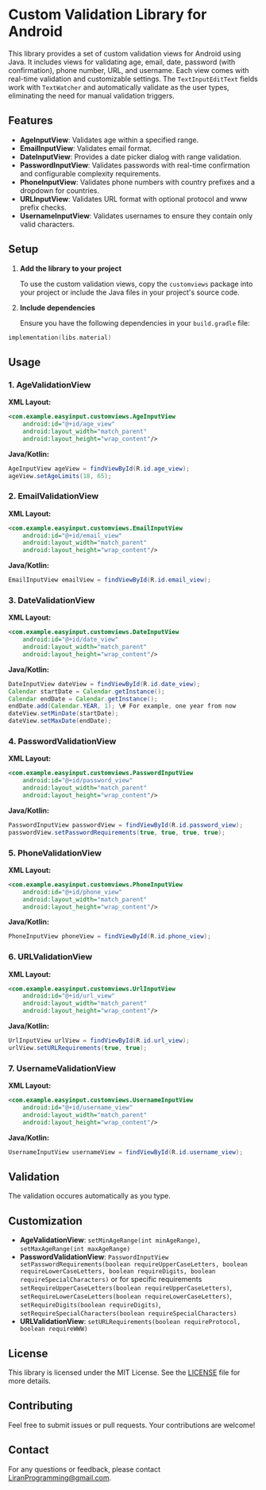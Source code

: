 # Custom Validation Library for Android

This library provides a set of custom validation views for Android using Java. It includes views for validating age, email, date, password (with confirmation), phone number, URL, and username. Each view comes with real-time validation and customizable settings. The `TextInputEditText` fields work with `TextWatcher` and automatically validate as the user types, eliminating the need for manual validation triggers.

## Features

- **AgeInputView**: Validates age within a specified range.
- **EmailInputView**: Validates email format.
- **DateInputView**: Provides a date picker dialog with range validation.
- **PasswordInputView**: Validates passwords with real-time confirmation and configurable complexity requirements.
- **PhoneInputView**: Validates phone numbers with country prefixes and a dropdown for countries.
- **URLInputView**: Validates URL format with optional protocol and www prefix checks.
- **UsernameInputView**: Validates usernames to ensure they contain only valid characters.

## Setup

1. **Add the library to your project**

   To use the custom validation views, copy the `customviews` package into your project or include the Java files in your project's source code.

2. **Include dependencies**

   Ensure you have the following dependencies in your `build.gradle` file:

```kotlin
implementation(libs.material)
```

## Usage

### 1. AgeValidationView

**XML Layout:**

```xml
<com.example.easyinput.customviews.AgeInputView
    android:id="@+id/age_view"
    android:layout_width="match_parent"
    android:layout_height="wrap_content"/>
```

**Java/Kotlin:**

```java
AgeInputView ageView = findViewById(R.id.age_view);
ageView.setAgeLimits(18, 65);
```

### 2. EmailValidationView

**XML Layout:**

```xml
<com.example.easyinput.customviews.EmailInputView
    android:id="@+id/email_view"
    android:layout_width="match_parent"
    android:layout_height="wrap_content"/>
```

**Java/Kotlin:**

```java
EmailInputView emailView = findViewById(R.id.email_view);
```

### 3. DateValidationView

**XML Layout:**

```xml
<com.example.easyinput.customviews.DateInputView
    android:id="@+id/date_view"
    android:layout_width="match_parent"
    android:layout_height="wrap_content"/>
```

**Java/Kotlin:**

```java
DateInputView dateView = findViewById(R.id.date_view);
Calendar startDate = Calendar.getInstance();
Calendar endDate = Calendar.getInstance();
endDate.add(Calendar.YEAR, 1); \# For example, one year from now
dateView.setMinDate(startDate);
dateView.setMaxDate(endDate);
```

### 4. PasswordValidationView

**XML Layout:**

```xml
<com.example.easyinput.customviews.PasswordInputView
    android:id="@+id/password_view"
    android:layout_width="match_parent"
    android:layout_height="wrap_content"/>
```

**Java/Kotlin:**

```java
PasswordInputView passwordView = findViewById(R.id.password_view);
passwordView.setPasswordRequirements(true, true, true, true);
```

### 5. PhoneValidationView

**XML Layout:**

```xml
<com.example.easyinput.customviews.PhoneInputView
    android:id="@+id/phone_view"
    android:layout_width="match_parent"
    android:layout_height="wrap_content"/>
```

**Java/Kotlin:**

```java
PhoneInputView phoneView = findViewById(R.id.phone_view);
```

### 6. URLValidationView

**XML Layout:**

```xml
<com.example.easyinput.customviews.UrlInputView
    android:id="@+id/url_view"
    android:layout_width="match_parent"
    android:layout_height="wrap_content"/>
```

**Java/Kotlin:**

```java
UrlInputView urlView = findViewById(R.id.url_view);
urlView.setURLRequirements(true, true);
```

### 7. UsernameValidationView

**XML Layout:**

```xml
<com.example.easyinput.customviews.UsernameInputView
    android:id="@+id/username_view"
    android:layout_width="match_parent"
    android:layout_height="wrap_content"/>
```

**Java/Kotlin:**

```java
UsernameInputView usernameView = findViewById(R.id.username_view);
```

## Validation

The validation occures automatically as you type.

## Customization

- **AgeValidationView**: `setMinAgeRange(int minAgeRange)`, `setMaxAgeRange(int maxAgeRange)`
- **PasswordValidationView**: `PasswordInputView setPasswordRequirements(boolean requireUpperCaseLetters, boolean requireLowerCaseLetters, boolean requireDigits, boolean requireSpecialCharacters)` or for specific requirements `setRequireUpperCaseLetters(boolean requireUpperCaseLetters)`, `setRequireLowerCaseLetters(boolean requireLowerCaseLetters)`, `setRequireDigits(boolean requireDigits)`, `setRequireSpecialCharacters(boolean requireSpecialCharacters)`
- **URLValidationView**: `setURLRequirements(boolean requireProtocol, boolean requireWWW)`

## License

This library is licensed under the MIT License. See the [LICENSE](LICENSE) file for more details.

## Contributing

Feel free to submit issues or pull requests. Your contributions are welcome!

## Contact

For any questions or feedback, please contact [LiranProgramming@gmail.com](mailto:LiranProgramming@gmail.com).
